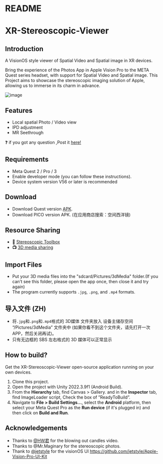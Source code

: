# README

# XR-Stereoscopic-Viewer

## Introduction

A VisionOS style viewer of Spatial Video and Spatial image in XR devices.

Bring the experience of the Photos App in Apple Vision Pro to the META Quest series headset, with support for Spatial Video and Spatial image. This Project aims to showcase the stereoscopic imaging solution of Apple, allowing us to immerse in its charm in advance.

![image](ProjectTrailer/video_thumbnail.png)

## Features

- Local spatial Photo / Video view
- IPD adjustment
- MR Seethrough

❓ if you got any question ,Post it [here!](https://github.com/Eis4TY/XR-Stereoscopic-Viewer/discussions/10)

## Requirements

- Meta Quest 2 / Pro / 3
- Enable developer mode (you can follow these instructions).
- Device system version V56 or later is recommended

## Download

- Download Quest version [APK](https://github.com/Eis4TY/XR-Stereoscopic-Viewer/releases).
- Download PICO version APK. (在应用商店搜索：空间西洋镜)

## Resource Sharing

- **🧰** [Stereoscopic Toolbox](https://github.com/Eis4TY/XR-Stereoscopic-Viewer/discussions/8)
- **📺** [3D media sharing](https://github.com/Eis4TY/XR-Stereoscopic-Viewer/discussions/9)

## Import Files

- Put your 3D media files into the "sdcard/Pictures/3dMedia" folder.(If you can’t see this folder, please open the app once, then close it and try again)
- The program currently supports `.jpg`, `.png`, and `.mp4` formats.

## 导入文件 (ZH)

- 将`.jpg`和`.png`和`.mp4`格式的 3D媒体 文件夹放入 设备主储存空间 “/Pictures/3dMedia” 文件夹中 (如果你看不到这个文件夹，请先打开一次 APP，然后关闭再试)。
- 只有无边框的 SBS 左右格式的 3D 媒体可以正常显示

## How to build?

Get the XR-Stereoscopic-Viewer open-source application running on your own devices.

1. Clone this project.
2. Open the project with Unity 2022.3.9f1 (Android Build).
3. From the **Hierarchy** tab, find Canvas > Gallery. and in the **Inspector** tab, find ImageLoader script, Check the box of ”ReadyToBuild”.
4. Navigate to **File > Build Settings...**, select the **Android** platform, then select your Meta Quest Pro as the **Run device** (if it's plugged in) and then click on **Build and Run**.

## Acknowledgements

- Thanks to [@HW君](https://space.bilibili.com/40043075?spm_id_from=333.337.0.0) for the blowing out candles video.
- Thanks to @Mr.Maginary for the stereoscopic photos.
- Thank to [@jetstyle](https://github.com/jetstyle) for the visionOS UI https://github.com/jetstyle/Apple-Vision-Pro-UI-Kit